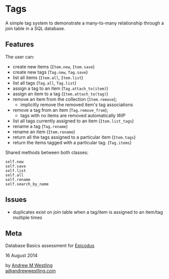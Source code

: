 # Tags

A simple tag system to demonstrate a many-to-many relationship through a join table in a SQL database.

## Features

The user can:

* create new items (`Item.new`, `Item.save`)
* create new tags (`Tag.new`, `Tag.save`)
* list all items (`Item.all`, `Item.list`)
* list all tags (`Tag.all`, `Tag.list`)
* assign a tag to an item (`Tag.attach_to(item)`)
* assign an item to a tag (`Item.attach_to(tag)`)
* remove an item from the collection (`Item.remove`);
  * implicitly remove the removed item's tag associations
* remove a tag from an item (`Tag.remove_from`);
  * tags with no items are removed automatically  *WIP*
* list all tags currently assigned to an item (`Item.list_tags`) 
* rename a tag (`Tag.rename`)
* rename an item (`Item.rename`)
* return all the tags assigned to a particular item (`Item.tags`) 
* return the items tagged with a particular tag. (`Tag.items`) 

Shared methods between both classes:

`self.new`  
`self.save`  
`self.list`  
`self.all`  
`self.rename`  
`self.search_by_name`  


## Issues

* duplicates exist on join table when a tag/item is assigned to an item/tag multiple times


## Meta

Database Basics assessment for [Epicodus](http://epicodus.com)

16 August 2014

by [Andrew M Westling](http://andrewwestling.com)  
a@andrewwestling.com